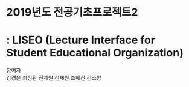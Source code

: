 # 2019년도 전공기초프로젝트2
# : LISEO (Lecture Interface for Student Educational Organization)  
  
참여자  
강경은  최정환  전계원  전재원  조혜진  김소양
